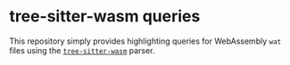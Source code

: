 # tree-sitter-wasm queries

This repository simply provides highlighting queries for WebAssembly `wat` files
using the [`tree-sitter-wasm`](https://github.com/wasm-lsp/tree-sitter-wasm)
parser.
